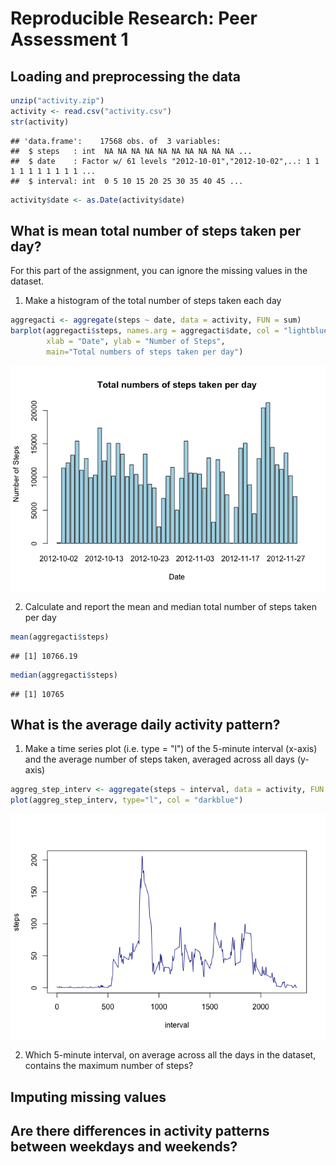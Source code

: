 # Reproducible Research: Peer Assessment 1


## Loading and preprocessing the data

```r
unzip("activity.zip")
activity <- read.csv("activity.csv")
str(activity)
```

```
## 'data.frame':	17568 obs. of  3 variables:
##  $ steps   : int  NA NA NA NA NA NA NA NA NA NA ...
##  $ date    : Factor w/ 61 levels "2012-10-01","2012-10-02",..: 1 1 1 1 1 1 1 1 1 1 ...
##  $ interval: int  0 5 10 15 20 25 30 35 40 45 ...
```

```r
activity$date <- as.Date(activity$date)
```

## What is mean total number of steps taken per day?
For this part of the assignment, you can ignore the missing values in the dataset.

1. Make a histogram of the total number of steps taken each day


```r
aggregacti <- aggregate(steps ~ date, data = activity, FUN = sum)
barplot(aggregacti$steps, names.arg = aggregacti$date, col = "lightblue",
        xlab = "Date", ylab = "Number of Steps", 
        main="Total numbers of steps taken per day")           
```

![](PA1_files/figure-html/unnamed-chunk-2-1.png) 

2. Calculate and report the mean and median total number of steps taken per day

```r
mean(aggregacti$steps)
```

```
## [1] 10766.19
```


```r
median(aggregacti$steps)
```

```
## [1] 10765
```

## What is the average daily activity pattern?

1. Make a time series plot (i.e. type = "l") of the 5-minute interval (x-axis) and the average number of steps taken, averaged across all days (y-axis)


```r
aggreg_step_interv <- aggregate(steps ~ interval, data = activity, FUN = mean)
plot(aggreg_step_interv, type="l", col = "darkblue")
```

![](PA1_files/figure-html/unnamed-chunk-5-1.png) 

2. Which 5-minute interval, on average across all the days in the dataset, contains the maximum number of steps?



## Imputing missing values



## Are there differences in activity patterns between weekdays and weekends?
